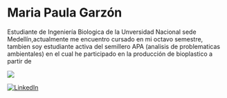 # Maria Paula Garzón

Estudiante de Ingeniería Biologica de la Unversidad Nacional sede Medellín,actualmente me encuentro cursado en mi octavo semestre, tambien soy 
estudiante activa del semillero APA (analisis de problematicas ambientales) en el cual he participado en la producción de bioplastico a partir
de 

<img src="https://img.shields.io/badge/Python-3776AB?style=for-the-badge&logo=python&logoColor=white" /> 

[![LinkedIn](https://img.shields.io/badge/LinkedIn-0077B5?style=for-the-badge&logo=linkedin&logoColor=white)](TU_URL_DE_LINKEDIN)

